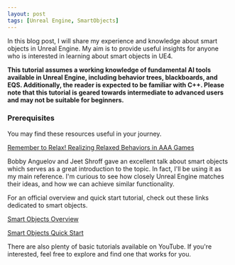 ```yaml
---
layout: post
tags: [Unreal Engine, SmartObjects]
---
```

In this blog post, I will share my experience and knowledge about smart objects in Unreal Engine. My aim is to provide useful insights for anyone who is interested in learning about smart objects in UE4.

**This tutorial assumes a working knowledge of fundamental AI tools available in Unreal Engine, including behavior trees, blackboards, and EQS. Additionally, the reader is expected to be familiar with C++. Please note that this tutorial is geared towards intermediate to advanced users and may not be suitable for beginners.**


### Prerequisites

You may find these resources useful in your journey.

[Remember to Relax! Realizing Relaxed Behaviors in AAA Games](https://www.gdcvault.com/play/1022230/Remember-to-Relax-Realizing-Relaxed)

Bobby Anguelov and Jeet Shroff gave an excellent talk about smart objects which serves as a great introduction to the topic. In fact, I'll be using it as my main reference. I'm curious to see how closely Unreal Engine matches their ideas, and how we can achieve similar functionality.

For an official overview and quick start tutorial, check out these links dedicated to smart objects.

[Smart Objects Overview](https://docs.unrealengine.com/5.0/en-US/smart-objects-in-unreal-engine---overview/)

[Smart Objects Quick Start](https://docs.unrealengine.com/5.0/en-US/smart-objects-in-unreal-engine---quick-start/https://)

There are also plenty of basic tutorials available on YouTube. If you're interested, feel free to explore and find one that works for you.

